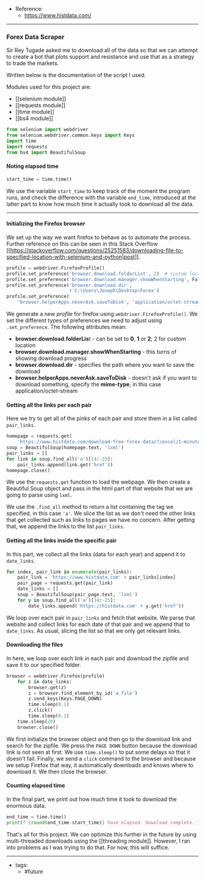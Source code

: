 - Reference:
	- https://www.histdata.com/

---

### Forex Data Scraper

Sir Rey Tugade asked me to download all of the data so that we can attempt to create a bot that plots support and resistance and use that as a strategy to trade the markets. 

Written below is the documentation of the script I used.

Modules used for this project are:
- [[selenium module]]
- [[requests module]]
- [[time module]]
- [[bs4 module]]

``` py
from selenium import webdriver
from selenium.webdriver.common.keys import Keys
import time
import requests
from bs4 import BeautifulSoup
```

#### Noting elapsed time

``` py
start_time = time.time()
```

We use the variable `start_time` to keep track of the moment the program runs, and check the difference with the variable `end_time`, introduced at the latter part to know how much time it actually took to download all the data.

---

#### Initializing the Firefox browser

We set up the way we want firefox to behave as to automate the process. Further reference on this can be seen in this Stack Overflow [[https://stackoverflow.com/questions/25251583/downloading-file-to-specified-location-with-selenium-and-python|post]].

``` py
profile = webdriver.FirefoxProfile()
profile.set_preference('browser.download.folderList', 2)  # custom location
profile.set_preference('browser.download.manager.showWhenStarting', False)
profile.set_preference('browser.download.dir',
                       r'C:\Users\Joseph\Desktop\Forex')
profile.set_preference(
    'browser.helperApps.neverAsk.saveToDisk', 'application/octet-stream')

```

We generate a new *profile* for firefox using `webdriver.FirefoxProfile()`. We set the different types of preferences we need to adjust using `.set_preference`. The following attributes mean:
- **browser.download.folderLis**t - can be set to **0**, **1** or **2**; 2 for custom location
- **browser.download.manager.showWhenStarting** - this turns of showing download progress
- **browser.download.dir** - specifies the path where you want to save the download
- **browser.helperApps.neverAsk.saveToDisk** - doesn't ask if you want to download something, specify the **mime-type**; in this case application/octet-stream

#### Getting all the links per each pair

Here we try to get all of the pinks of each pair and store them in a list called `pair_links`.

``` py 
homepage = requests.get(
    'https://www.histdata.com/download-free-forex-data/?/excel/1-minute-bar-quotes')
soup = BeautifulSoup(homepage.text, 'lxml')
pair_links = []  
for link in soup.find_all('a')[14:-25]:
    pair_links.append(link.get('href'))
homepage.close()
```

We use the `requests.get` function to load the webpage. We then create a  Beautiful Soup object and pass in the html part of that website that we are going to parse using `lxml`.

We use the `.find_all` method to return a list containing the tag we specified, in this case `'a'`. We slice the list as we don't need the other links that get collected such as links to pages we have no concern. After getting that, we append the links to the list `pair_links`.

#### Getting all the links inside the specific pair

In this part, we collect all the links (data for each year) and append it to `date_links`.

``` py
for index, pair_link in enumerate(pair_links):
    pair_link = 'https://www.histdata.com' + pair_links[index]
    pair_page = requests.get(pair_link)
    date_links = []
    soup = BeautifulSoup(pair_page.text, 'lxml')
    for y in soup.find_all('a')[14:-25]:
        date_links.append('https://histdata.com' + y.get('href'))
```

We loop over each pair in `pair_links` and fetch that website. We parse that website and collect links for each date of that pair and we append that to `date_links`. As usual, slicing the list so that we only get relevant links.

#### Downloading the files

In here, we loop over each link in each pair and download the zipfile and save it to our specified folder.

``` py
browser = webdriver.Firefox(profile)
    for z in date_links:
        browser.get(z)
        z = browser.find_element_by_id('a_file')
        z.send_keys(Keys.PAGE_DOWN)
        time.sleep(0.1)
        z.click()
        time.sleep(0.2)
    time.sleep(20)
    browser.close()
```

We first initialize the browser object and then go to the download link and search for the zipfile. We press the `PAGE DOWN` button because the download link is not seen at first. We use `time.sleep()` to put some delays so that it doesn't fail. Finally, we send a `click` command to the browser and because we setup Firefox that way, it automatically downloads and knows where to download it. We then close the browser.

#### Counting elapsed time

In the final part, we print out how much time it took to download the enormous data.
``` py
end_time = time.time()
print(f'{round(end_time-start_time)} have elapsed. Download complete.')
```

That's all for this project. We can optimize this further in the future by using multi-threaded downloads using the [[threading module]]. However, I ran into problems as I was trying to do that. For now, this will suffice.

---
- tags:
	- #future